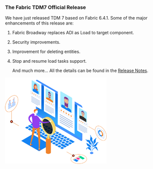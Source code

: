 ### The Fabric TDM7 Official Release

We have just released TDM 7 based on Fabric 6.4.1. Some of the major enhancements of this release are:

1. Fabric Broadway replaces ADI as Load to target component.

2. Security improvements.

3. Improvement for deleting entities.

4. Stop and resume load tasks support.

   

   And much more... All the details can be found in the [Release Notes](https://support.k2view.com/Academy_6.4/Release%20Notes/TDM-V7/TDM_V7_Release_Notes.pdf.html).

<img src="images/img5.png" alt="image" style="zoom: 67%;" />